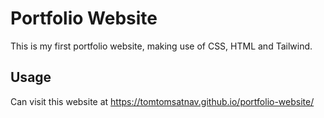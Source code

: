 # Portfolio Website

This is my first portfolio website, making use of CSS, HTML and Tailwind.


## Usage

Can visit this website at https://tomtomsatnav.github.io/portfolio-website/
